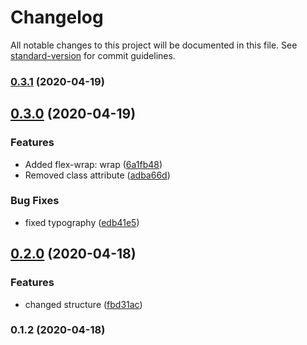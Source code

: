 # Changelog

All notable changes to this project will be documented in this file. See [standard-version](https://github.com/conventional-changelog/standard-version) for commit guidelines.

### [0.3.1](https://github.com/EgorKorol/mere-css-utility/compare/v0.3.0...v0.3.1) (2020-04-19)

## [0.3.0](https://github.com/EgorKorol/mere-css-utility/compare/v0.2.0...v0.3.0) (2020-04-19)


### Features

* Added flex-wrap: wrap ([6a1fb48](https://github.com/EgorKorol/mere-css-utility/commit/6a1fb48f9aa78e2171a16a23d8db5634f0b76cf1))
* Removed class attribute ([adba66d](https://github.com/EgorKorol/mere-css-utility/commit/adba66df9dd34ff0a74040891570cd31d10dbde9))


### Bug Fixes

* fixed typography ([edb41e5](https://github.com/EgorKorol/mere-css-utility/commit/edb41e5e42efaeac8fce8bbbb417e2b41ac50862))

## [0.2.0](https://github.com/EgorKorol/mere-css-utility/compare/v0.1.2...v0.2.0) (2020-04-18)


### Features

* changed structure ([fbd31ac](https://github.com/EgorKorol/mere-css-utility/commit/fbd31acdbbac4489c0df2e4b5a70a3eecbb3348b))

### 0.1.2 (2020-04-18)
